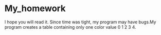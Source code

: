 # My_homework
I hope you will read it.
Since time was tight, my program may have bugs․My program creates a table containing only one color value 0 1 2 3 4․
